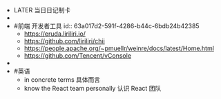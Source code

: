 - LATER  当日日记制卡
-
- #前端 开发者工具
  id:: 63a017d2-591f-4286-b44c-6bdb24b42385
	- https://eruda.liriliri.io/
	- https://github.com/liriliri/chii
	- https://people.apache.org/~pmuellr/weinre/docs/latest/Home.html
	- https://github.com/Tencent/vConsole
-
- #英语
	- in concrete terms 具体而言
	- know the React team personally 认识 React 团队